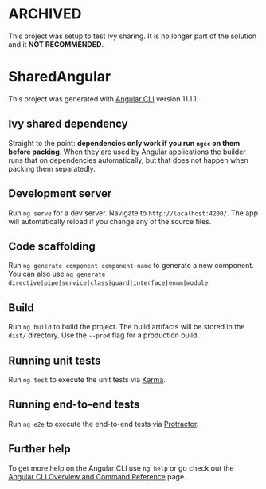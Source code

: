 # ARCHIVED

This project was setup to test Ivy sharing. It is no longer part of the solution and it
**NOT RECOMMENDED**.


# SharedAngular

This project was generated with [Angular CLI](https://github.com/angular/angular-cli) version 11.1.1.

## Ivy shared dependency

Straight to the point: **dependencies only work if you run `ngcc` on them before packing**.
When they are used by Angular applications the builder runs that on dependencies automatically, but
that does not happen when packing them separatedly.

## Development server

Run `ng serve` for a dev server. Navigate to `http://localhost:4200/`. The app will automatically reload if you change any of the source files.

## Code scaffolding

Run `ng generate component component-name` to generate a new component. You can also use `ng generate directive|pipe|service|class|guard|interface|enum|module`.

## Build

Run `ng build` to build the project. The build artifacts will be stored in the `dist/` directory. Use the `--prod` flag for a production build.

## Running unit tests

Run `ng test` to execute the unit tests via [Karma](https://karma-runner.github.io).

## Running end-to-end tests

Run `ng e2e` to execute the end-to-end tests via [Protractor](http://www.protractortest.org/).

## Further help

To get more help on the Angular CLI use `ng help` or go check out the [Angular CLI Overview and Command Reference](https://angular.io/cli) page.
